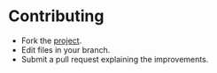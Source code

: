 # Contributing

* Fork the [project](https://github.com/nurdism/neko).
* Edit files in your branch.
* Submit a pull request explaining the improvements.
